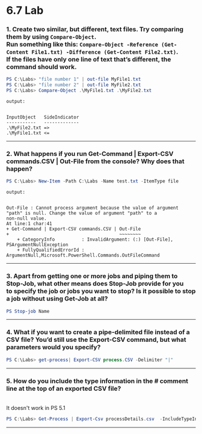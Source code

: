 # 6.7 Lab

### 1. Create two similar, but different, text files. Try comparing them by using `Compare-Object`. </br>Run something like this: `Compare-Object -Reference (Get-Content File1.txt) -Difference (Get-Content File2.txt)`. </br>If the files have only one line of text that’s different, the command should work.

```powershell
PS C:\Labs> "file number 1" | out-file MyFile1.txt
PS C:\Labs> "file number 2" | out-file MyFile2.txt
PS C:\Labs> Compare-Object .\MyFile1.txt .\MyFile2.txt
```

`output:`

```

InputObject   SideIndicator
-----------   -------------
.\MyFile2.txt =>
.\MyFile1.txt <=
```

---

### 2. What happens if you run Get-Command | Export-CSV commands.CSV | Out-File from the console? Why does that happen?

```powershell
PS C:\Labs> New-Item -Path C:\Labs -Name test.txt -ItemType file
```

`output:`

```

Out-File : Cannot process argument because the value of argument "path" is null. Change the value of argument "path" to a
non-null value.
At line:1 char:41
+ Get-Command | Export-CSV commands.CSV | Out-File
+                                         ~~~~~~~~
    + CategoryInfo          : InvalidArgument: (:) [Out-File], PSArgumentNullException
    + FullyQualifiedErrorId : ArgumentNull,Microsoft.PowerShell.Commands.OutFileCommand
```

---

### 3. Apart from getting one or more jobs and piping them to Stop-Job, what other means does Stop-Job provide for you </br>to specify the job or jobs you want to stop? Is it possible to stop a job without using Get-Job at all?

```powershell
PS Stop-job Name
```

---

### 4. What if you want to create a pipe-delimited file instead of a CSV file? You’d still use the Export-CSV command, but what parameters would you specify?

```powershell
PS C:\Labs> get-process| Export-CSV process.CSV -Delimiter "|"
```

---

### 5. How do you include the type information in the # comment line at the top of an exported CSV file?

</br>
It doesn't work in PS 5.1

```powershell
PS C:\Labs> Get-Process | Export-Csv processDetails.csv  -IncludeTypeInformation
```

---
